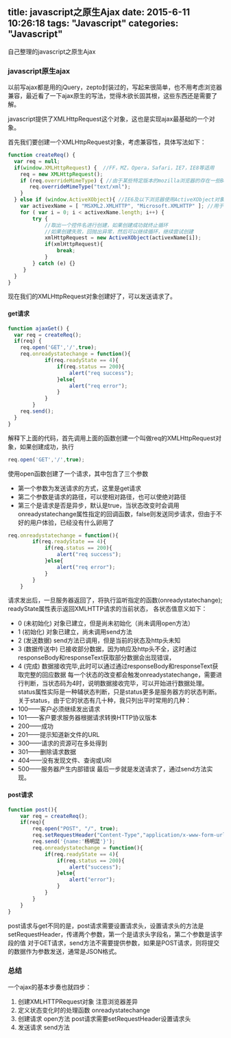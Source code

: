 title: javascript之原生Ajax
date: 2015-6-11 10:26:18
tags: "Javascript"
categories: "Javascript"
---
自己整理的javascript之原生Ajax
<!-- more -->
### javascript原生ajax

以前写ajax都是用的jQuery，zepto封装过的，写起来很简单，也不用考虑浏览器兼容，最近看了一下ajax原生的写法，觉得木欲长固其根，这些东西还是需要了解。

javascript提供了XMLHttpRequest这个对象，这也是实现ajax最基础的一个对象。

首先我们要创建一个XMLHttpRequest对象，考虑兼容性，具体写法如下：
``` javascript
function createReq() {
  var req = null;
  if(window.XMLHttpRequest) {  //FF，MZ，Opera，Safari，IE7，IE8等适用
    req = new XMLHttpRequest();   
    if (req.overrideMimeType) { //由于某些特定版本的mozilla浏览器的存在一些BUG，所以用overrideMimeType方法进行修正    
       req.overrideMimeType("text/xml");     
    }  
  } else if (window.ActiveXObject){ //IE6及以下浏览器使用ActiveXObject对象创建。
    var activexName = [ "MSXML2.XMLHTTP", "Microsoft.XMLHTTP" ]; //用于创建XMLHTTPRequest对象的控件
    for ( var i = 0; i < activexName.length; i++) {     
        try {     
            //取出一个控件名进行创建，如果创建成功就终止循环     
            //如果创建失败，回抛出异常，然后可以继续循环，继续尝试创建     
            xmlHttpRequest = new ActiveXObject(activexName[i]);   
            if(xmlHttpRequest){  
                break;  
            }  
        } catch (e) {}     
     }     
  }
}
```
现在我们的XMLHttpRequest对象创建好了，可以发送请求了。
#### get请求
``` javascript
function ajaxGet() {
  var req = createReq();
  if(req) {
    req.open('GET','/',true);
    req.onreadystatechange = function(){  
            if(req.readyState == 4){  
                if(req.status == 200){  
                    alert("req success");  
                }else{  
                    alert("req error");  
                }  
            }  
        }  
    req.send();  
  }
}
```
解释下上面的代码，首先调用上面的函数创建一个叫做req的XMLHttpRequest对象，如果创建成功，执行
``` javascript
req.open('GET','/',true);
```
使用open函数创建了一个请求，其中包含了三个参数
* 第一个参数为发送请求的方式，这里是get请求
* 第二个参数是请求的路径，可以使相对路径，也可以使绝对路径
* 第三个是请求是否是异步，默认是true，当状态改变时会调用onreadystatechange属性指定的回调函数，false则发送同步请求，但由于不好的用户体验，已经没有什么卵用了
``` javascript
req.onreadystatechange = function(){  
        if(req.readyState == 4){  
            if(req.status == 200){  
                alert("req success");  
            }else{  
                alert("req error");  
            }  
        }  
    }  
```
请求发出后，一旦服务器返回了，将执行监听指定的函数(onreadystatechange);
readyState属性表示返回XMLHTTP请求的当前状态，
各状态值意义如下：
* 0 (未初始化)	对象已建立，但是尚未初始化（尚未调用open方法）
* 1 (初始化)	对象已建立，尚未调用send方法
* 2 (发送数据)	send方法已调用，但是当前的状态及http头未知
* 3 (数据传送中)	已接收部分数据，因为响应及http头不全，这时通过responseBody和responseText获取部分数据会出现错误，
* 4 (完成)	数据接收完毕,此时可以通过通过responseBody和responseText获取完整的回应数据
每一个状态的改变都会触发onreadystatechange，需要进行判断，当状态码为4时，说明数据接收完毕，可以开始进行数据处理。
status属性实际是一种辅状态判断，只是status更多是服务器方的状态判断。关于status，由于它的状态有几十种，我只列出平时常用的几种：
* 100——客户必须继续发出请求
* 101——客户要求服务器根据请求转换HTTP协议版本
* 200——成功
* 201——提示知道新文件的URL
* 300——请求的资源可在多处得到
* 301——删除请求数据
* 404——没有发现文件、查询或URl
* 500——服务器产生内部错误
最后一步就是发送请求了，通过send方法实现。

#### post请求
``` javascript
function post(){  
    var req = createReq();  
    if(req){  
        req.open("POST", "/", true);  
        req.setRequestHeader("Content-Type","application/x-www-form-urlencoded; charset=gbk;");     
        req.send('{name:'杨明昆'}');  
        req.onreadystatechange = function(){  
            if(req.readyState == 4){  
                if(req.status == 200){  
                    alert("success");  
                }else{  
                    alert("error");  
                }  
            }  
        }  
    }  
}  
```
post请求与get不同的是，post请求需要设置请求头，设置请求头的方法是setRequestHeader，传递两个参数，第一个是请求头字段名，第二个参数是该字段的值
对于GET请求，send方法不需要提供参数，如果是POST请求，则将提交的数据作为参数发送，通常是JSON格式。

### 总结
一个ajax的基本步奏也就四步：
1. 创建XMLHTTPRequest对象 注意浏览器差异
2. 定义状态变化时的处理函数 onreadystatechange
3. 创建请求 open方法 post请求需要setRequestHeader设置请求头
4. 发送请求 send方法
